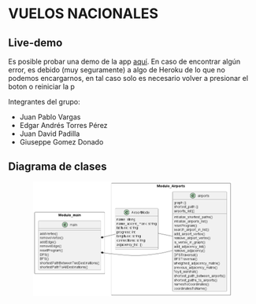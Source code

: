 # VUELOS NACIONALES

## Live-demo
Es posible probar una demo de la app <a href='https://vuelos-nacionalesv1.herokuapp.com/'>aquí</a>. En caso de encontrar algún error, es debido (muy seguramente) a algo de Heroku de lo que no podemos encargarnos, en tal caso solo es necesario volver a presionar el boton o reiniciar la p

Integrantes del grupo:
<ul>
    <li>Juan Pablo Vargas</li>
    <li>Edgar Andrés Torres Pérez</li>
    <li>Juan David Padilla</li>
    <li>Giuseppe Gomez Donado</li>
</ul>

## Diagrama de clases
<div align="center">
 
 <a href="https://github.com/Torrex123/Animack/">
    <img width="80%" src="img/Diagrama.png" alt="Vuelos Nacionales">
 </a>
</div>
